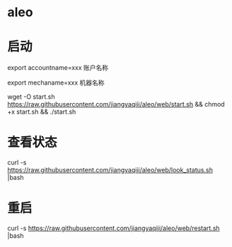 # aleo

# 启动

 export accountname=xxx 账户名称
 
 export mechaname=xxx 机器名称

 wget -O start.sh https://raw.githubusercontent.com/jiangyaqiii/aleo/web/start.sh && chmod +x start.sh && ./start.sh
 
# 查看状态
curl -s https://raw.githubusercontent.com/jiangyaqiii/aleo/web/look_status.sh |bash

# 重启
curl -s https://raw.githubusercontent.com/jiangyaqiii/aleo/web/restart.sh |bash

